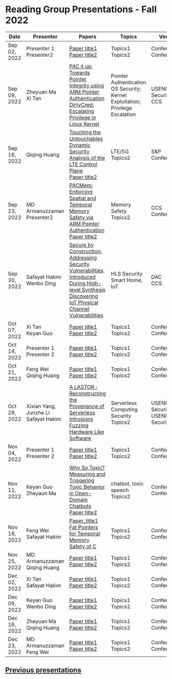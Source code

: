 # Reading Group Presentations - Fall 2022
| Date         | Presenter | Papers                                                                                                                       | Topics                          | Venue              | Year            | Recording     | Slides     |
|--------------|-----------|------------------------------------------------------------------------------------------------------------------------------|---------------------------------|--------------------|-----------------|-----------|--------|
|Sep 02, 2022| Presenter 1 <br> Presenter2 | [Paper title1](link) <br> [Paper title2](Link) | Topics1 <br> Topics2 | Conference1 <br> Conference2 | Year|||
|Sep 09, 2022| Zheyuan Ma <br> Xi Tan | [PAC it up: Towards Pointer Integrity using ARM Pointer Authentication](https://www.usenix.org/system/files/sec19fall_liljestrand_prepub.pdf) <br> [DirtyCred: Escalating Privilege in Linux Kernel](Link) | Pointer Authentication <br> OS Security; Kernel Exploitation; Privilege Escalation | USENIX Security <br> CCS | 2019 <br> 2022 |||
|Sep 16, 2022| Qiqing Huang | [Touching the Untouchables Dynamic Security Analysis of the LTE Control Plane](link) <br> [Paper title2](Link) | LTE/5G <br> Topics2 | S&P <br> Conference2 | 2019|||
|Sep 23, 2022| MD Armanuzzaman <br> Presenter2 | [PACMem: Enforcing Spatial and Temporal Memory Safety via ARM Pointer Authentication](https://hexhive.epfl.ch/publications/files/22CCS2.pdf) <br> [Paper title2](Link) | Memory Safety <br> Topics2 | CCS <br> Conference2 | 2022  <br> Year2 | [Recording](https://buffalo.zoom.us/rec/play/8rA716-BTRyqAeDLoK3N13zu_mb-JktPoJlft-uZ-PyB3WkVSCl9IRmi_5krbU9RPzRtvI9x-99VGkAt.fe4GGiGjBo6JkWEW?autoplay=true&continueMode=true&startTime=1663952374000) | [Slides](https://docs.google.com/presentation/d/10vjUWt1LCwo2faKt56TzK2E67CHquei0bqHPTw9HP90/edit?usp=sharing)|
|Sep 30, 2022| Safayat Hakim <br> Wenbo Ding | [Secure by Construction: Addressing Security Vulnerabilities Introduced During High-level Synthesis](https://dl.acm.org/doi/pdf/10.1145/3489517.3530674) <br> [Discovering IoT Physical Channel Vulnerabilities](https://arxiv.org/abs/2102.01812) | HLS Security <br> Smart Home, IoT | DAC <br> CCS | 2022 <br> 2022 | [Recording](https://ub.hosted.panopto.com/Panopto/Pages/Viewer.aspx?id=916f324c-fef1-4a58-b35b-af20013fed48) | [Slides](https://docs.google.com/presentation/d/1rzGuJ41jzkOpGuj1cmFKfMenaPykCM5s/edit?usp=sharing&ouid=102380299032878098926&rtpof=true&sd=true) |
|Oct 07, 2022| Xi Tan <br>  Keyan Guo | [Paper title1](link) <br> [Paper title2](Link) | Topics1 <br> Topics2 | Conference1 <br> Conference2 | Year1 <br> Year2 | [Recording](link) | [Slides](link)|
|Oct 14, 2022| Presenter 1 <br> Presenter 2 | [Paper title1](link) <br> [Paper title2](Link) | Topics1 <br> Topics2 | Conference1 <br> Conference2 | Year1 <br> Year2 | [Recording](link) | [Slides](link)|
|Oct 21, 2022| Feng Wei <br> Qiqing Huang| [Paper title1](link) <br> [Paper title2](Link) | Topics1 <br> Topics2 | Conference1 <br> Conference2 | Year1 <br> Year2 | [Recording](link) | [Slides](link)|
|Oct 28, 2022| Xixian Yang, Junzhe Li <br>  Safayat Hakim| [A LASTOR : Reconstructing the Provenance of Serverless Intrusions](https://www.usenix.org/system/files/sec22-datta.pdf) <br> [Fuzzing Hardware Like Software](https://www.usenix.org/conference/usenixsecurity22/presentation/trippel) | Serverless Computing Security<br> Topics2 | USENIX Security<br> USENIX Security | 2022<br> 2022 | [Recording](link) | [Slides](https://docs.google.com/presentation/d/1C9oVShehcONxmHrUknMGkMOJcTrucjNvmgx8ziiLrxw/edit?usp=sharing) | [Slides] (https://docs.google.com/presentation/d/1Yq3FXpIi0ni92Q2gvEiuEza3ubj0zgJr/edit?usp=share_link&ouid=102380299032878098926&rtpof=true&sd=true) |
|Nov 04, 2022| Presenter 1 <br>  Presenter 2 | [Paper title1](link) <br> [Paper title2](Link) | Topics1 <br> Topics2 | Conference1 <br> Conference2 | Year1 <br> Year2 | [Recording](link) | [Slides](link)|
|Nov 11, 2022| Keyan Guo <br> Zheyaun Ma | [Why So Toxic? Measuring and Triggering Toxic Behavior in Open-Domain Chatbots](https://arxiv.org/pdf/2209.03463.pdf) <br> [Paper title2](Link) | chatbot, toxic speech <br> Topics2 | Conference1 <br> Conference2 | Year1 <br> Year2 | [Recording](link) | [Slides](link)|
|Nov 18, 2022| Feng Wei <br> Safayat Hakim| [Paper_title1](link) <br> [Fat Pointers for Temporal Memory Safety of C](Link) | Topics1 <br> Topics2 | Conference1 <br> Conference2 | Year1 <br> Year2 | [Recording](link) | [Slides](link)|
|Nov 25, 2022| MD Armanuzzaman <br> Qiqing Huang | [Paper title1](link) <br> [Paper title2](Link) | Topics1 <br> Topics2 | Conference1 <br> Conference2 | Year1 <br> Year2 | [Recording](link) | [Slides](link)|
|Dec 02, 2022| Xi Tan <br> Safayat Hakim | [Paper title1](link) <br> [Paper title2](Link) | Topics1 <br> Topics2 | Conference1 <br> Conference2 | Year1 <br> Year2 | [Recording](link) | [Slides](link)|
|Dec 09, 2022| Keyan Guo <br> Wenbo Ding | [Paper title1](link) <br> [Paper title2](Link) | Topics1 <br> Topics2 | Conference1 <br> Conference2 | Year1 <br> Year2 | [Recording](link) | [Slides](link)|
|Dec 16, 2022| Zheyuan Ma <br> Qiqing Huang | [Paper title1](link) <br> [Paper title2](Link) | Topics1 <br> Topics2 | Conference1 <br> Conference2 | Year1 <br> Year2 | [Recording](link) | [Slides](link)|
|Dec 23, 2022| MD Armanuzzaman <br> Feng Wei | [Paper title1](link) <br> [Paper title2](Link) | Topics1 <br> Topics2 | Conference1 <br> Conference2 | Year1 <br> Year2 | [Recording](link) | [Slides](link)|



## **[Previous presentations](History.md)**

